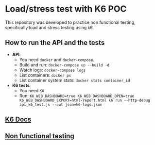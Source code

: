 # Load/stress test with K6 POC

This repository was developed to practice non functional testing, specifically load and stress testing using k6.

## How to run the API and the tests

- **API**:
  - You need `docker` and `docker-compose`.
  - Build and run: `docker-compose up --build -d`
  - Watch logs: `docker-compose logs`
  - List containers: `docker ps`
  - List container system stats: `docker stats container_id`
- **K6 tests**:
  - You need `K6`
  - Run: `K6_WEB_DASHBOARD=true K6_WEB_DASHBOARD_OPEN=true K6_WEB_DASHBOARD_EXPORT=html-report.html k6 run --http-debug api_k6_test.js --out json=k6-logs.json`

## [K6 Docs](https://grafana.com/docs/grafana-cloud/testing/k6/)

## [Non functional testing](./non-functional-testing.md)
